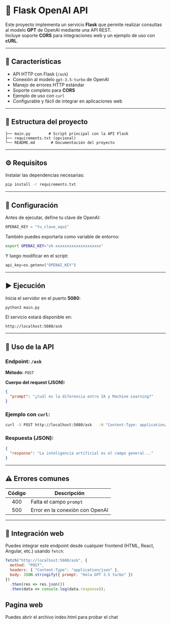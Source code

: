 # 🧠 Flask OpenAI API

Este proyecto implementa un servicio **Flask** que permite realizar consultas al modelo **GPT** de OpenAI mediante una API REST.  
Incluye soporte **CORS** para integraciones web y un ejemplo de uso con **cURL**.

---

## 🚀 Características

- API HTTP con Flask (`/ask`)
- Conexión al modelo `gpt-3.5-turbo` de OpenAI
- Manejo de errores HTTP estándar
- Soporte completo para **CORS**
- Ejemplo de uso con `curl`
- Configurable y fácil de integrar en aplicaciones web

---

## 📂 Estructura del proyecto

```
├── main.py        # Script principal con la API Flask
├── requirements.txt (opcional)
└── README.md       # Documentación del proyecto
```

---

## ⚙️ Requisitos

Instalar las dependencias necesarias:

```bash
pip install -r requirements.txt
```

---

## 🔑 Configuración

Antes de ejecutar, define tu clave de OpenAI:

```python
OPENAI_KEY = "tu_clave_aquí"
```

También puedes exportarla como variable de entorno:

```bash
export OPENAI_KEY="sk-xxxxxxxxxxxxxxxxxxxx"
```

Y luego modificar en el script:

```python
api_key=os.getenv("OPENAI_KEY")
```

---

## ▶️ Ejecución

Inicia el servidor en el puerto **5080**:

```bash
python3 main.py
```

El servicio estará disponible en:

```
http://localhost:5080/ask
```

---

## 🧩 Uso de la API

### Endpoint: `/ask`  
**Método:** `POST`

**Cuerpo del request (JSON):**
```json
{
  "prompt": "¿Cuál es la diferencia entre IA y Machine Learning?"
}
```

### Ejemplo con `curl`:
```bash
curl -X POST http://localhost:5080/ask   -H "Content-Type: application/json"   -d '{"prompt": "¿Cuál es la diferencia entre IA y Machine Learning?"}'
```

### Respuesta (JSON):
```json
{
  "response": "La inteligencia artificial es el campo general..."
}
```

---

## ⚠️ Errores comunes

| Código | Descripción |
|:-------:|-------------|
| 400 | Falta el campo `prompt` |
| 500 | Error en la conexión con OpenAI |

---

## 🧱 Integración web

Puedes integrar este endpoint desde cualquier frontend (HTML, React, Angular, etc.) usando `fetch`:

```javascript
fetch("http://localhost:5080/ask", {
  method: "POST",
  headers: { "Content-Type": "application/json" },
  body: JSON.stringify({ prompt: "Hola GPT 3.5 turbo" })
})
  .then(res => res.json())
  .then(data => console.log(data.response));
```

## Pagina web

Puedes abrir el archivo index.html para probar el chat
